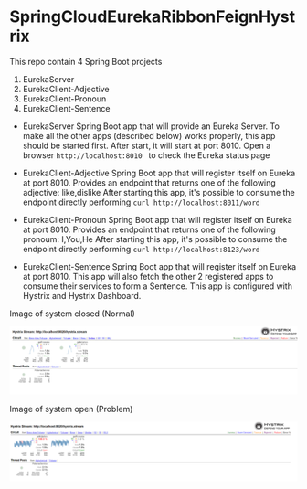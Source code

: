 # SpringCloudEurekaRibbonFeignHystrix
This repo contain 4 Spring Boot projects

1. EurekaServer
2. EurekaClient-Adjective
3. EurekaClient-Pronoun
4. EurekaClient-Sentence
 

- EurekaServer
Spring Boot app that will provide an Eureka Server. To make all the other apps (described below) works properly, this app should be started first.
After start, it will start at port 8010. Open a browser `http://localhost:8010 ` to check the Eureka status page

- EurekaClient-Adjective
Spring Boot app that will register itself on Eureka at port 8010. Provides an endpoint that returns one of the following adjective: like,dislike
After starting this app, it's possible to consume the endpoint directly performing `curl http://localhost:8011/word`

- EurekaClient-Pronoun
Spring Boot app that will register itself on Eureka at port 8010. Provides an endpoint that returns one of the following pronoum: I,You,He
After starting this app, it's possible to consume the endpoint directly performing `curl http://localhost:8123/word`

- EurekaClient-Sentence
Spring Boot app that will register itself on Eureka at port 8010. This app will also fetch the other 2 registered apps to consume their services 
to form a Sentence.
This app is configured with Hystrix and Hystrix Dashboard.

Image of system closed (Normal)

![ok](https://github.com/arturbdr/SpringCloudEurekaRibbonFeignHystrix/blob/master/doc/img/circuitoFechado-sistemaOk.png "")

Image of system open (Problem)

![not ok](https://github.com/arturbdr/SpringCloudEurekaRibbonFeignHystrix/blob/master/doc/img/circuitoAberto-SistemaDown.png "")

